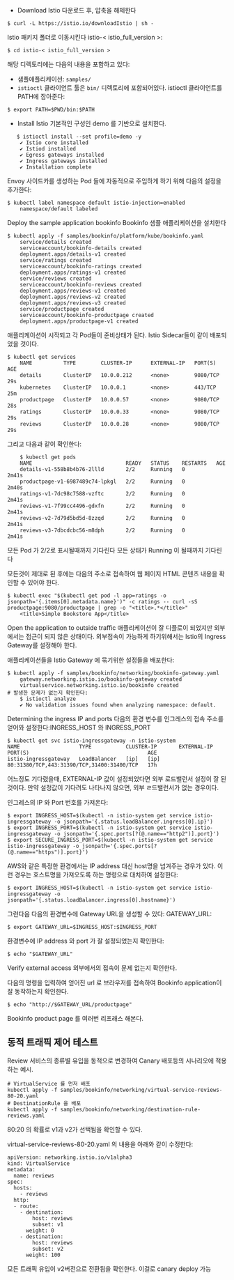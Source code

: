 - Download Istio
다운로드 후, 압축을 해제한다
~~~
$ curl -L https://istio.io/downloadIstio | sh -
~~~
Istio 패키지 폴더로 이동시킨다
istio-< istio_full_version >:
~~~
$ cd istio-< istio_full_version >
~~~

해당 디렉토리에는 다음의 내용을 포함하고 있다:

- 샘플애플리케이션: `samples/`
- `istioctl` 클라이언트 툴은
  `bin/` 디렉토리에 포함되어있다.
istioctl 클라이언트를 PATH에 잡아준다:
~~~
$ export PATH=$PWD/bin:$PATH
~~~

- Install Istio
기본적인 구성인 demo 를 기반으로 설치한다.
~~~
   $ istioctl install --set profile=demo -y
    ✔ Istio core installed
    ✔ Istiod installed
    ✔ Egress gateways installed
    ✔ Ingress gateways installed
    ✔ Installation complete
~~~
Envoy 사이드카를 생성하는 Pod 들에 자동적으로 주입하게 하기 위해 다음의 설정을 추가한다:
~~~
$ kubectl label namespace default istio-injection=enabled
    namespace/default labeled
~~~

Deploy the sample application bookinfo
Bookinfo 샘플 애플리케이션을 설치한다
~~~
$ kubectl apply -f samples/bookinfo/platform/kube/bookinfo.yaml
    service/details created
    serviceaccount/bookinfo-details created
    deployment.apps/details-v1 created
    service/ratings created
    serviceaccount/bookinfo-ratings created
    deployment.apps/ratings-v1 created
    service/reviews created
    serviceaccount/bookinfo-reviews created
    deployment.apps/reviews-v1 created
    deployment.apps/reviews-v2 created
    deployment.apps/reviews-v3 created
    service/productpage created
    serviceaccount/bookinfo-productpage created
    deployment.apps/productpage-v1 created
~~~
애플리케이션이 시작되고 각 Pod들이 준비상태가 된다. Istio Sidecar들이 같이 배포되었을 것이다.
~~~
$ kubectl get services
    NAME          TYPE        CLUSTER-IP      EXTERNAL-IP   PORT(S)    AGE
    details       ClusterIP   10.0.0.212      <none>        9080/TCP   29s
    kubernetes    ClusterIP   10.0.0.1        <none>        443/TCP    25m
    productpage   ClusterIP   10.0.0.57       <none>        9080/TCP   28s
    ratings       ClusterIP   10.0.0.33       <none>        9080/TCP   29s
    reviews       ClusterIP   10.0.0.28       <none>        9080/TCP   29s
~~~
그리고 다음과 같이 확인한다:
~~~
    $ kubectl get pods
    NAME                              READY   STATUS    RESTARTS   AGE
    details-v1-558b8b4b76-2llld       2/2     Running   0          2m41s
    productpage-v1-6987489c74-lpkgl   2/2     Running   0          2m40s
    ratings-v1-7dc98c7588-vzftc       2/2     Running   0          2m41s
    reviews-v1-7f99cc4496-gdxfn       2/2     Running   0          2m41s
    reviews-v2-7d79d5bd5d-8zzqd       2/2     Running   0          2m41s
    reviews-v3-7dbcdcbc56-m8dph       2/2     Running   0          2m41s
~~~
모든 Pod 가 2/2로 표시될때까지 기다린다
모든 상태가 Running 이 될때까지 기다린다

모든것이 제대로 된 후에는 다음의 주소로 접속하여 웹 페이지 HTML 콘텐츠 내용을 확인할 수 있어야 한다.
~~~
$ kubectl exec "$(kubectl get pod -l app=ratings -o jsonpath='{.items[0].metadata.name}')" -c ratings -- curl -sS productpage:9080/productpage | grep -o "<title>.*</title>"
    <title>Simple Bookstore App</title>
~~~
Open the application to outside traffic
애플리케이션이 잘 디플로이 되었지만 외부에서는 접근이 되지 않은 상태이다. 외부접속이 가능하게 하기위해서는 Istio의 Ingress Gateway를 설정해야 한다.

애플리케이션들을 Istio Gateway 에 묶기위한 설정들을 배포한다:
~~~
$ kubectl apply -f samples/bookinfo/networking/bookinfo-gateway.yaml
    gateway.networking.istio.io/bookinfo-gateway created
    virtualservice.networking.istio.io/bookinfo created
# 발생한 문제가 없는지 확인한다:
    $ istioctl analyze
    ✔ No validation issues found when analyzing namespace: default.
~~~
Determining the ingress IP and ports
다음의 환경 변수를 인그레스의 접속 주소를 얻어와 설정한다:INGRESS_HOST 와 INGRESS_PORT
~~~
$ kubectl get svc istio-ingressgateway -n istio-system
NAME                   TYPE           CLUSTER-IP       EXTERNAL-IP     PORT(S)                                      AGE
istio-ingressgateway   LoadBalancer   [ip]   [ip]  80:31380/TCP,443:31390/TCP,31400:31400/TCP   17h
~~~
어느정도 기다렸을때, EXTERNAL-IP 값이 설정되었다면 외부 로드밸런서 설정이 잘 된것이다. 만약 설정값이 기다려도 나타나지 않으면, 외부 ㄹ드밸런서가 없는 경우이다.

인그레스의 IP 와 Port 번호를 가져온다:
~~~
$ export INGRESS_HOST=$(kubectl -n istio-system get service istio-ingressgateway -o jsonpath='{.status.loadBalancer.ingress[0].ip}')
$ export INGRESS_PORT=$(kubectl -n istio-system get service istio-ingressgateway -o jsonpath='{.spec.ports[?(@.name=="http2")].port}')
$ export SECURE_INGRESS_PORT=$(kubectl -n istio-system get service istio-ingressgateway -o jsonpath='{.spec.ports[?(@.name=="https")].port}')
~~~
AWS와 같은 특정한 환경에서는 IP address 대신 host명을 넘겨주는 경우가 있다.
이런 경우는 호스트명을 가져오도록 하는 명령으로 대치하여 설정한다:
~~~
$ export INGRESS_HOST=$(kubectl -n istio-system get service istio-ingressgateway -o jsonpath='{.status.loadBalancer.ingress[0].hostname}')
~~~
그런다음 다음의 환경변수에 Gateway URL을 생성할 수 있다: GATEWAY_URL:
~~~
$ export GATEWAY_URL=$INGRESS_HOST:$INGRESS_PORT
~~~
환경변수에 IP address 와 port 가 잘 설정되었는지 확인한다:
~~~
$ echo "$GATEWAY_URL"
~~~
Verify external access
외부에서의 접속이 문제 없는지 확인한다.

다음의 명령을 입력하여 얻어진 url 로 브라우저를 접속하여 Bookinfo application이 잘 동작하는지 확인한다.
~~~
$ echo "http://$GATEWAY_URL/productpage"
~~~
Bookinfo product page 를 여러번 리프래스 해본다.

## 동적 트래픽 제어 테스트
Review 서비스의 종류별 유입을 동적으로 변경하여 Canary 배포등의 시나리오에 적용하는 예시.


~~~
# VirtualService 를 먼저 배포
kubectl apply -f samples/bookinfo/networking/virtual-service-reviews-80-20.yaml 
# DestinationRule 을 배포
kubectl apply -f samples/bookinfo/networking/destination-rule-reviews.yaml
~~~


80:20 의 확률로 v1과 v2가 선택됨을 확인할 수 있다.

virtual-service-reviews-80-20.yaml 의 내용을 아래와 같이 수정한다:
~~~
apiVersion: networking.istio.io/v1alpha3
kind: VirtualService
metadata:
  name: reviews
spec:
  hosts:
    - reviews
  http:
  - route:
    - destination:
        host: reviews
        subset: v1
      weight: 0
    - destination:
        host: reviews
        subset: v2
      weight: 100
~~~
모든 트래픽 유입이 v2버전으로 전환됨을 확인한다.
이걸로 canary deploy 가능




